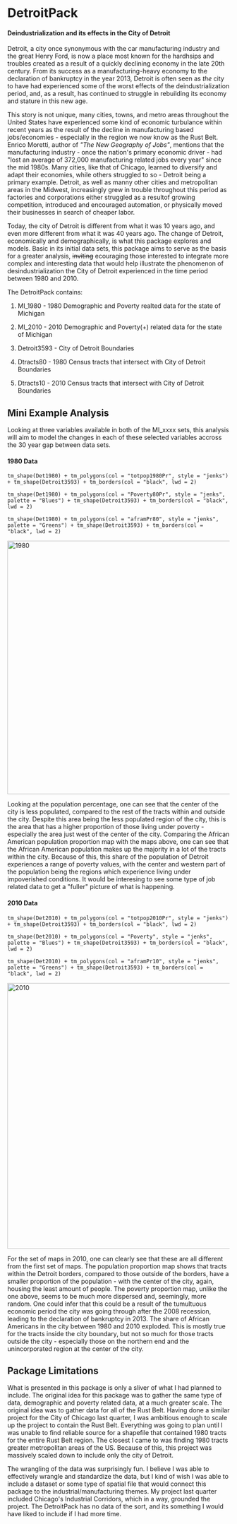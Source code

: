 # DetroitPack
#### Deindustrialization and its effects in the City of Detroit

Detroit, a city once synonymous with the car manufacturing industry and the great Henry Ford, is now a place most known for the hardhsips and troubles created as a result of a quickly declining economy in the late 20th century. From its success as a manufacturing-heavy economy to the declaration of bankruptcy in the year 2013, Detroit is often seen as *the* city to have had experienced some of the worst effects of the deindustrialization period, and, as a result, has continued to struggle in rebuilding its economy and stature in this new age.

This story is not unique, many cities, towns, and metro areas throughout the United States have experienced some kind of economic turbulance within recent years as the result of the decline in manufacturing based jobs/economies - especially in the region we now know as the Rust Belt. Enrico Moretti, author of *"The New Geography of Jobs"*, mentions that the manufacturing industry - once the nation's primary economic driver - had "lost an average of 372,000 manufacturing related jobs every year" since the mid 1980s. Many cities, like that of Chicago, learned to diversify and adapt their economies, while others struggled to so - Detroit being a primary example. Detroit, as well as manny other cities and metropolitan areas in the Midwest, increasingly grew in trouble throughout this period as factories and corporations either struggled as a resultof growing competition, introduced and encouraged automation, or physically moved their businesses in search of cheaper labor.

Today, the city of Detroit is different from what it was 10 years ago, and even more different from what it was 40 years ago. The change of Detroit, economically and demographically, is what this package explores and models. Basic in its initial data sets, this package aims to serve as the basis for a greater analysis, ~~inviting~~ ecouraging those interested to integrate more complex and interesting data that would help illustrate the phenomenon of desindustrialization the City of Detroit experienced in the time period between 1980 and 2010. 

The DetroitPack contains:
      
1. MI_1980 - 1980 Demographic and Poverty realted data for the state of Michigan
      
2. MI_2010 - 2010 Demographic and Poverty(+) related data for the state of Michigan
      
3. Detroit3593 - City of Detroit Boundaries
      
4. Dtracts80 - 1980 Census tracts that intersect with City of Detroit Boundaries
      
5. Dtracts10 - 2010 Census tracts that intersect with City of Detroit Boundaries


## Mini Example Analysis

Looking at three variables available in both of the MI_xxxx sets, this analysis will aim to model the changes in each of these 
selected variables accross the 30 year gap between data sets. 

#### 1980 Data
```{r}
tm_shape(Det1980) + tm_polygons(col = "totpop1980Pr", style = "jenks") + tm_shape(Detroit3593) + tm_borders(col = "black", lwd = 2)

tm_shape(Det1980) + tm_polygons(col = "Poverty80Pr", style = "jenks", palette = "Blues") + tm_shape(Detroit3593) + tm_borders(col = "black", lwd = 2)

tm_shape(Det1980) + tm_polygons(col = "aframPr80", style = "jenks", palette = "Greens") + tm_shape(Detroit3593) + tm_borders(col = "black", lwd = 2)
```

<img width="574" alt="1980" src="https://user-images.githubusercontent.com/104933882/171603067-d091af2a-676b-4f6f-9ad6-b38c6d292ad0.png">

Looking at the population percentage, one can see that the center of the city is less populated, compared to the rest of the tracts within and outside the city. Despite this area being the less populated region of the city, this is the area that has a higher proportion of those living under poverty - especially the area just west of the center of the city. Comparing the African American population proportion map with the maps above, one can see that the African American population makes up the majority in a lot of the tracts within the city. Because of this, this share of the population of Detroit experiences a range of poverty values, with the center and western part of the population being the regions which experience living under impoverished conditions. It would be interesing to see some type of job related data to get a "fuller" picture of what is happening.

#### 2010 Data
```{r}
tm_shape(Det2010) + tm_polygons(col = "totpop2010Pr", style = "jenks") + tm_shape(Detroit3593) + tm_borders(col = "black", lwd = 2)

tm_shape(Det2010) + tm_polygons(col = "Poverty", style = "jenks", palette = "Blues") + tm_shape(Detroit3593) + tm_borders(col = "black", lwd = 2)

tm_shape(Det2010) + tm_polygons(col = "aframPr10", style = "jenks", palette = "Greens") + tm_shape(Detroit3593) + tm_borders(col = "black", lwd = 2)
```

<img width="602" alt="2010" src="https://user-images.githubusercontent.com/104933882/171603097-c7f01a03-bd15-45f1-b0c3-b3a30bbe9d61.png">

For the set of maps in 2010, one can clearly see that these are all different from the first set of maps. The population proportion map shows that tracts within the Detroit borders, compared to those outside of the borders, have a smaller proportion of the population - with the center of the city, again, housing the least amount of people. The poverty proportion map, unlike the one above, seems to be much more dispersed and, seemingly, more random. One could infer that this could be a result of the tumultuous economic period the city was going through after the 2008 recession, leading to the declaration of bankruptcy in 2013. The share of African Americans in the city between 1980 and 2010 exploded. This is mostly true for the tracts inside the city boundary, but not so much for those tracts outside the city - especially those on the northern end and the unincorporated region at the center of the city. 


## Package Limitations
What is presented in this package is only a sliver of what I had planned to include. The original idea for this package was to gather the same type of data, demographic and poverty related data, at a much greater scale. The original idea was to gather data for all of the Rust Belt. Having done a similar project for the City of Chicago last quarter, I was ambitious enough to scale up the project to contain the Rust Belt. Everything was going to plan until I was unable to find reliable source for a shapefile that contained 1980 tracts for the entire Rust Belt region. The closest I came to was finding 1980 tracts greater metropolitan areas of the US. Because of this, this project was massively scaled down to include only the city of Detroit. 

The wrangling of the data was surprisingly fun. I believe I was able to effectively wrangle and standardize the data, but I kind of wish I was able to include a dataset or some type of spatial file that would connect this package to the industrial/manufacturing themes. My project last quarter included Chicago's Industrial Corridors, which in a way, grounded the project. The DetroitPack has no data of the sort, and its something I would have liked to include if I had more time. 


